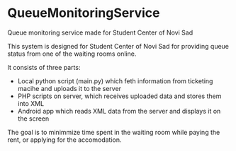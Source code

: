 # QueueMonitoringService
Queue monitoring service made for Student Center of Novi Sad

This system is designed for Student Center of Novi Sad for providing queue status from one of the waiting rooms online.

It consists of three parts:
- Local python script (main.py) which feth information from ticketing macihe and uploads it to the server
- PHP scripts on server, which receives uploaded data and stores them into XML
- Android app which reads XML data from the server and displays it on the screen

The goal is to minimmize time spent in the waiting room while paying the rent, or applying for the accomodation.